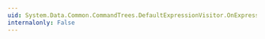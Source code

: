 ```yaml
---
uid: System.Data.Common.CommandTrees.DefaultExpressionVisitor.OnExpressionReplaced(System.Data.Common.CommandTrees.DbExpression,System.Data.Common.CommandTrees.DbExpression)
internalonly: False
---
```

